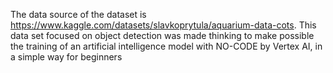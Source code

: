 The data source of the dataset is https://www.kaggle.com/datasets/slavkoprytula/aquarium-data-cots. This data set focused on object detection was made thinking to make possible the training of an artificial intelligence model with NO-CODE by Vertex AI, in a simple way for beginners

